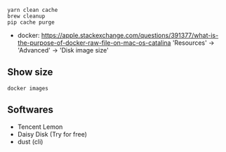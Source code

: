 ```
yarn clean cache
brew cleanup
pip cache purge
```

* docker: https://apple.stackexchange.com/questions/391377/what-is-the-purpose-of-docker-raw-file-on-mac-os-catalina 'Resources' -> 'Advanced' -> 'Disk image size'

## Show size

```
docker images
```

## Softwares

- Tencent Lemon
- Daisy Disk (Try for free)
- dust (cli)

